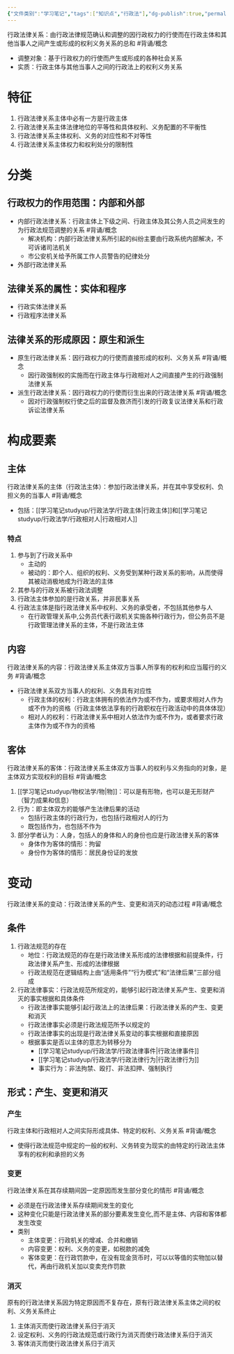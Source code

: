 ```yaml
---
{"文件类别":"学习笔记","tags":["知识点","行政法"],"dg-publish":true,"permalink":"/学习笔记studyup/行政法学/行政法律关系/","dgPassFrontmatter":true,"created":"2024-09-12T20:40:25.587+08:00","updated":"2024-12-05T18:11:25.908+08:00"}
---
```


行政法律关系：由行政法律规范确认和调整的因行政权力的行使而在行政主体和其他当事人之间产生或形成的权利义务关系的总和 #背诵/概念 
- 调整对象：基于行政权力的行使而产生或形成的各种社会关系
- 实质：行政主体与其他当事人之间的行政法上的权利义务关系
# 特征
1. 行政法律关系主体中必有一方是行政主体
2. 行政法律关系主体法律地位的平等性和具体权利、义务配置的不平衡性
3. 行政法律关系主体权利、义务的对应性和不对等性
4. 行政法律关系主体权力和权利处分的限制性
# 分类
## 行政权力的作用范围：内部和外部
- 内部行政法律关系：行政主体上下级之间、行政主体及其公务人员之间发生的为行政法规范调整的关系 #背诵/概念 
	- 解决机构：内部行政法律关系所引起的纠纷主要由行政系统内部解决，不可诉诸司法机关
	- 市公安机关给予所属工作人员警告的纪律处分
- 外部行政法律关系
## 法律关系的属性：实体和程序
- 行政实体法律关系
- 行政程序法律关系
## 法律关系的形成原因：原生和派生
- 原生行政法律关系：因行政权力的行使而直接形成的权利、义务关系 #背诵/概念 
	- 因行政强制权的实施而在行政主体与行政相对人之间直接产生的行政强制法律关系
- 派生行政法律关系：因行政权力的行使而衍生出来的行政法律关系 #背诵/概念 
	- 因对行政强制权行使之后的监督及救济而引发的行政复议法律关系和行政诉讼法律关系
# 构成要素
## 主体
行政法律关系的主体（行政法主体）：参加行政法律关系，并在其中享受权利、负担义务的当事人 #背诵/概念 
- 包括：[[学习笔记studyup/行政法学/行政主体\|行政主体]]和[[学习笔记studyup/行政法学/行政相对人\|行政相对人]]
### 特点
1. 参与到了行政关系中
	- 主动的
	- 被动的：即个人、组织的权利、义务受到某种行政关系的影响，从而使得其被动消极地成为行政法的主体
2. 其参与的行政关系被行政法调整
3. 行政法主体参加的是行政关系，并非民事关系
4. 行政法主体是指行政法律关系中权利、义务的承受者，不包括其他参与人
	- 在行政管理关系中,公务员代表行政机关实施各种行政行为，但公务员不是行政管理法律关系的主体，不是行政法主体
## 内容
行政法律关系的内容：行政法律关系主体双方当事人所享有的权利和应当履行的义务 #背诵/概念 
- 行政法律关系双方当事人的权利、义务具有对应性
	- 行政主体的权利：行政主体拥有的依法作为或不作为，或要求相对人作为或不作为的资格（行政主体依法享有的行政职权在行政活动中的具体体现）
	- 相对人的权利：行政法律关系中相对人依法作为或不作为，或者要求行政主体作为或不作为的资格
## 客体
行政法律关系的客体：行政法律关系主体双方当事人的权利与义务指向的对象，是主体双方实现权利的目标 #背诵/概念 
1. [[学习笔记studyup/物权法学/物\|物]]：可以是有形物，也可以是无形财产（智力成果和信息）
2. 行为：即主体双方的能够产生法律后果的活动
	- 包括行政主体的行政行为，也包括行政相对人的行为
	- 既包括作为，也包括不作为
3. 部分学者认为：人身，包括人的身体和人的身份也应是行政法律关系的客体
	- 身体作为客体的情形：拘留
	- 身份作为客体的情形：居民身份证的发放
# 变动
行政法律关系的变动：行政法律关系的产生、变更和消灭的动态过程 #背诵/概念 
## 条件
1. 行政法规范的存在
	- 地位：行政法规范的存在是行政法律关系形成的法律根据和前提条件，行政法律关系产生、形成的法律根据
	- 行政法规范在逻辑结构上由“适用条件”“行为模式”和“法律后果”三部分组成
2. 行政法律事实：行政法规范所规定的，能够引起行政法律关系产生、变更和消灭的事实根据和具体条件
	- 行政法律事实能够引起行政法上的法律后果：行政法律关系的产生、变更和消灭
	- 行政法律事实必须是行政法规范所予以规定的
	- 行政法律事实的出现是行政法律关系变动的事实根据和直接原因
	- 根据事实是否以主体的意志为转移分为
		- [[学习笔记studyup/行政法学/行政法律事件\|行政法律事件]]
		- [[学习笔记studyup/行政法学/行政法律行为\|行政法律行为]]
		- 事实行为：非法拘禁、殴打、非法扣押、强制执行
## 形式：产生、变更和消灭
### 产生
行政主体和行政相对人之间实际形成具体、特定的权利、义务关系 #背诵/概念 
- 使得行政法规范中规定的一般的权利、义务转变为现实的由特定的行政法主体享有的权利和承担的义务
### 变更
行政法律关系在其存续期间因一定原因而发生部分变化的情形 #背诵/概念 
- 必须是在行政法律关系存续期间发生的变化
- 这种变化只能是行政法律关系的部分要素发生变化,而不是主体、内容和客体都发生改变
- 类别
	- 主体变更：行政机关的增减、合并和撤销
	- 内容变更：权利、义务的变更，如税款的减免
	- 客体变更：在行政罚款中，在没有现金货币时，可以以等值的实物加以替代，再由行政机关加以变卖充作罚款
### 消灭
原有的行政法律关系因为特定原因而不复存在，原有行政法律关系主体之间的权利、义务关系终止
1. 主体消灭而使行政法律关系归于消灭
2. 设定权利、义务的行政法规范或行政行为消灭而使行政法律关系归于消灭
3. 客体消灭而使行政法律关系归于消灭